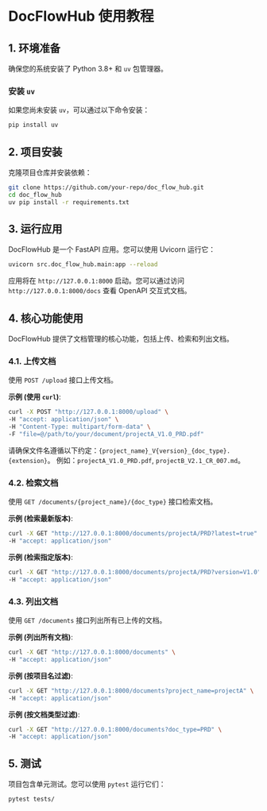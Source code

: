 # DocFlowHub 使用教程

## 1. 环境准备

确保您的系统安装了 Python 3.8+ 和 `uv` 包管理器。

### 安装 `uv`

如果您尚未安装 `uv`，可以通过以下命令安装：

```bash
pip install uv
```

## 2. 项目安装

克隆项目仓库并安装依赖：

```bash
git clone https://github.com/your-repo/doc_flow_hub.git
cd doc_flow_hub
uv pip install -r requirements.txt
```

## 3. 运行应用

DocFlowHub 是一个 FastAPI 应用。您可以使用 Uvicorn 运行它：

```bash
uvicorn src.doc_flow_hub.main:app --reload
```

应用将在 `http://127.0.0.1:8000` 启动。您可以通过访问 `http://127.0.0.1:8000/docs` 查看 OpenAPI 交互式文档。

## 4. 核心功能使用

DocFlowHub 提供了文档管理的核心功能，包括上传、检索和列出文档。

### 4.1. 上传文档

使用 `POST /upload` 接口上传文档。

**示例 (使用 `curl`)**:

```bash
curl -X POST "http://127.0.0.1:8000/upload" \
-H "accept: application/json" \
-H "Content-Type: multipart/form-data" \
-F "file=@/path/to/your/document/projectA_V1.0_PRD.pdf"
```

请确保文件名遵循以下约定：`{project_name}_V{version}_{doc_type}.{extension}`。
例如：`projectA_V1.0_PRD.pdf`, `projectB_V2.1_CR_007.md`。

### 4.2. 检索文档

使用 `GET /documents/{project_name}/{doc_type}` 接口检索文档。

**示例 (检索最新版本)**:

```bash
curl -X GET "http://127.0.0.1:8000/documents/projectA/PRD?latest=true" \
-H "accept: application/json"
```

**示例 (检索指定版本)**:

```bash
curl -X GET "http://127.0.0.1:8000/documents/projectA/PRD?version=V1.0" \
-H "accept: application/json"
```

### 4.3. 列出文档

使用 `GET /documents` 接口列出所有已上传的文档。

**示例 (列出所有文档)**:

```bash
curl -X GET "http://127.0.0.1:8000/documents" \
-H "accept: application/json"
```

**示例 (按项目名过滤)**:

```bash
curl -X GET "http://127.0.0.1:8000/documents?project_name=projectA" \
-H "accept: application/json"
```

**示例 (按文档类型过滤)**:

```bash
curl -X GET "http://127.0.0.1:8000/documents?doc_type=PRD" \
-H "accept: application/json"
```

## 5. 测试

项目包含单元测试。您可以使用 `pytest` 运行它们：

```bash
pytest tests/